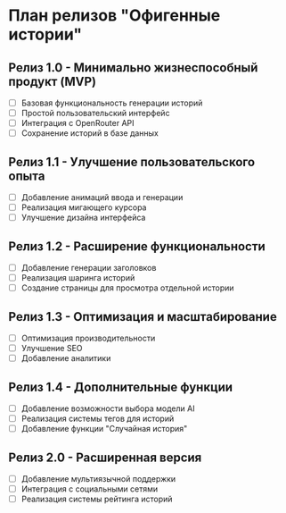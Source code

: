 # План релизов "Офигенные истории"

## Релиз 1.0 - Минимально жизнеспособный продукт (MVP)
- [ ] Базовая функциональность генерации историй
- [ ] Простой пользовательский интерфейс
- [ ] Интеграция с OpenRouter API
- [ ] Сохранение историй в базе данных

## Релиз 1.1 - Улучшение пользовательского опыта
- [ ] Добавление анимаций ввода и генерации
- [ ] Реализация мигающего курсора
- [ ] Улучшение дизайна интерфейса

## Релиз 1.2 - Расширение функциональности
- [ ] Добавление генерации заголовков
- [ ] Реализация шаринга историй
- [ ] Создание страницы для просмотра отдельной истории

## Релиз 1.3 - Оптимизация и масштабирование
- [ ] Оптимизация производительности
- [ ] Улучшение SEO
- [ ] Добавление аналитики

## Релиз 1.4 - Дополнительные функции
- [ ] Добавление возможности выбора модели AI
- [ ] Реализация системы тегов для историй
- [ ] Добавление функции "Случайная история"

## Релиз 2.0 - Расширенная версия
- [ ] Добавление мультиязычной поддержки
- [ ] Интеграция с социальными сетями
- [ ] Реализация системы рейтинга историй